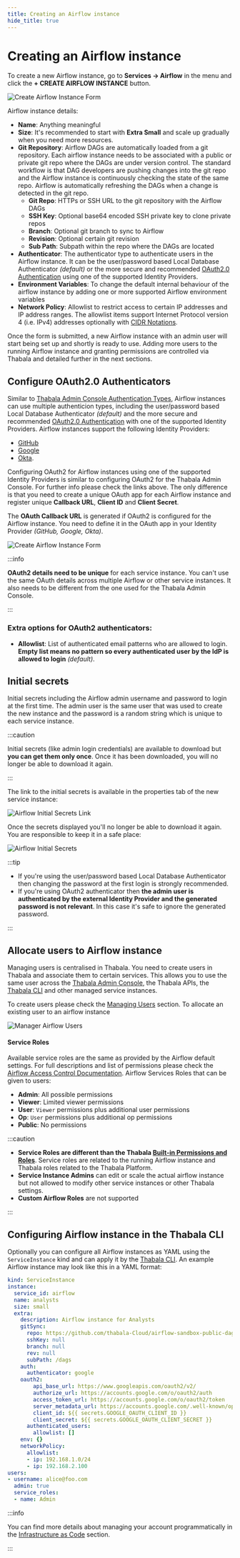 ```yaml
---
title: Creating an Airflow instance
hide_title: true
---
```


# Creating an Airflow instance

To create a new Airflow instance, go to **Services -> Airflow** in the menu and click the
**+ CREATE AIRFLOW INSTANCE** button.

![Create Airflow Instance Form](./assets/create-airflow-instance.png)

Airflow instance details:
* **Name**: Anything meaningful
* **Size**: It's recommended to start with **Extra Small** and scale up gradually when you need more resources.
* **Git Repository**: Airflow DAGs are automatically loaded from a git repository. Each airflow instance needs
to be associated with a public or private git repo where the DAGs are under version control.
The standard workflow is that DAG developers are pushing changes into the git repo and the Airflow instance is
continuously checking the state of the same repo. Airflow is automatically refreshing the DAGs when a change
is detected in the git repo.
  * **Git Repo**: HTTPs or SSH URL to the git repository with the Airflow DAGs
  * **SSH Key**: Optional base64 encoded SSH private key to clone private repos
  * **Branch**: Optional git branch to sync to Airflow
  * **Revision**: Optional certain git revision
  * **Sub Path**: Subpath within the repo where the DAGs are located
* **Authenticator**: The authenticator type to authenticate users in the Airflow instance. It
can be the user/password based Local Database Authenticator *(default)* or the more secure and recommended
[OAuth2.0 Authentication](/admin-console/security/oauth2) using one of the supported Identity Providers.
* **Environment Variables**: To change the default internal behaviour of the airflow instance by adding
  one or more supported Airflow environment variables
* **Network Policy**: Allowlist to restrict access to certain IP addresses and IP address ranges. The allowlist items
support Internet Protocol version 4 (i.e. IPv4) addresses optionally with [CIDR Notations](/admin-console/security/network-policy#cidr-notation).

Once the form is submitted, a new Airflow instance with an admin user will start being set up and shortly is
ready to use. Adding more users to the running Airflow instance and granting permissions are controlled via
Thabala and detailed further in the next sections.

## Configure OAuth2.0 Authenticators

Similar to [Thabala Admin Console Authentication Types](/admin-console/security/authentication-types),
Airflow instances can use multiple authenticion types, including the user/password based Local Database Authenticator
*(default)* and the more secure and recommended [OAuth2.0 Authentication](/admin-console/security/oauth2) with
one of the supported Identity Providers. Airflow instances support the following Identity Providers:
* [GitHub](/admin-console/security/oauth2-github)
* [Google](/admin-console/security/oauth2-google)
* [Okta](/admin-console/security/oauth2-okta).

Configuring OAuth2 for Airflow instances using one of the supported Identity Providers is similar to configuring
OAuth2 for the Thabala Admin Console. For further info please check the links above. The only difference is that
you need to create a unique OAuth app for each Airflow instance and register unique
**Callback URL**, **Client ID** and **Client Secret**.

The **OAuth Callback URL** is generated if OAuth2 is configured for the Airflow instance.
You need to define it in the OAuth app  in your Identity Provider *(GitHub, Google, Okta)*.

![Create Airflow Instance Form](./assets/oauth-callback-url.png)

:::info

**OAuth2 details need to be unique** for each service instance. You can't use the same OAuth details across
multiple Airflow or other service instances. It also needs to be different from the one used for the
Thabala Admin Console.

:::

### Extra options for OAuth2 authenticators:
* **Allowlist**: List of authenticated email patterns who are allowed to login. **Empty list means no pattern
so every authenticated user by the IdP is allowed to login** *(default)*.

## Initial secrets

Initial secrets including the Airflow admin username and password to login at the first time. The admin user
is the same user that was used to create the new instance and the password is a random string which is
unique to each service instance.

:::caution

Initial secrets (like admin login credentials) are available to download but **you can get them only once**.
Once it has been downloaded, you will no longer be able to download it again.

:::

The link to the initial secrets is available in the properties tab of the new service instance:

![Airflow Initial Secrets Link](./assets/initial-secrets-link.png)

Once the secrets displayed you'll no longer be able to download it again. You are responsible to keep
it in a safe place:

![Airflow Initial Secrets](./assets/initial-secrets.png)

:::tip

* If you're using the user/password based Local Database Authenticator then changing the
password at the first login is strongly recommended.
* If you're using OAuth2 authenticator then **the admin user is authenticated by
the external Identity Provider and the generated password is not relevant**.
In this case it's safe to ignore the generated password.

:::

## Allocate users to Airflow instance

Managing users is centralised in Thabala. You need to create users in Thabala and associate them to certain services.
This allows you to use the same user across the [Thabala Admin Console](/admin-console/overview),
the Thabala APIs, the [Thabala CLI](/cli) and other managed service instances.

To create users please check the [Managing Users](/admin-console/managing-users) section.
To allocate an existing user to an airflow instance


![Manager Airflow Users](./assets/manage-users.png)

#### Service Roles

Available service roles are the same as provided by the Airflow default settings.
For full descriptions and list of permissions please check the [Airflow Access Control Documentation](https://airflow.apache.org/docs/apache-airflow/stable/security/access-control.html).
Airflow Services Roles that can be given to users:

* **Admin**: All possible permissions
* **Viewer**: Limited viewer permissions
* **User**: `Viewer` permissions plus additional user permissions 
* **Op**: `User` permissions plus additional op permissions
* **Public**: No permissions

:::caution

* **Service Roles are different than the Thabala [Built-in Permissions and Roles](/admin-console/security/roles-and-permissions)**.
Service roles are related to the running Airflow instance and Thabala roles related to the Thabala Platform.
* **Service Instance Admins** can edit or scale the actual airflow instance but not allowed to modify other service instances or other
Thabala settings.
* **Custom Airflow Roles** are not supported

:::

## Configuring Airflow instance in the Thabala CLI

Optionally you can configure all Airflow instances as YAML using the `ServiceInstance` kind and can apply it by the [Thabala CLI](/cli).
An example Airflow instance may look like this in a YAML format:

```yaml
kind: ServiceInstance
instance:
  service_id: airflow
  name: analysts
  size: small
  extra:
    description: Airflow instance for Analysts
    gitSync:
      repo: https://github.com/thabala-Cloud/airflow-sandbox-public-dags
      sshKey: null
      branch: null
      rev: null
      subPath: /dags
    auth:
      authenticator: google
    oauth2:
        api_base_url: https://www.googleapis.com/oauth2/v2/
        authorize_url: https://accounts.google.com/o/oauth2/auth
        access_token_url: https://accounts.google.com/o/oauth2/token
        server_metadata_url: https://accounts.google.com/.well-known/openid-configuration
        client_id: ${{ secrets.GOOGLE_OAUTH_CLIENT_ID }}
        client_secret: ${{ secrets.GOOGLE_OAUTH_CLIENT_SECRET }}
      authenticated_users:
        allowlist: []
    env: {}
    networkPolicy:
      allowlist:
      - ip: 192.168.1.0/24
      - ip: 192.168.2.100
users:
- username: alice@foo.com
  admin: true
  service_roles:
  - name: Admin
```

:::info

You can find more details about managing your account programmatically in
the [Infrastructure as Code](/admin-console/iac) section.

:::
